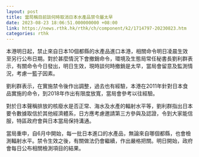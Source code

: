 ```yaml
---
layout: post
title: 當局稱目前談何時取消日本水產品禁令屬太早
date: 2023-08-23 18:06:51.000000000 +08:00
link: https://news.rthk.hk/rthk/ch/component/k2/1714797-20230823.htm
categories: rthk
---
```


本港明日起，禁止來自日本10個都縣的水產品進口本港，相關命令明日凌晨生效至另行公布日期。對於甚麼情況下會撤銷命令，環境及生態局常任秘書長劉利群表示，有關命令今日發出，明日生效，現時談何時撤銷是太早，當局會留意及監測情況，考慮一籃子因素。

劉利群表示，在實施禁令後作出調整，過去也有經驗，本港在2011年針對日本食品實施的命令，到2018年作出有限度放寬，當局會參考以往經驗。

對於日本聲稱排放的核廢水是否正常、海水及水產的輻射水平等，劉利群指出日本要令數據取信於其他經濟體系，日方應考慮邀請第三方參與及認證，令到大家能信服，特區政府會與日本當局保持溝通。

當局重申，自6月中開始，每一批日本進口的水產品，無論來自哪個都縣，也會檢測輻射水平。禁令生效之後，有關做法仍會繼續，作出嚴格把關。明日開始，政府會每日公布相關檢測項目的結果。
